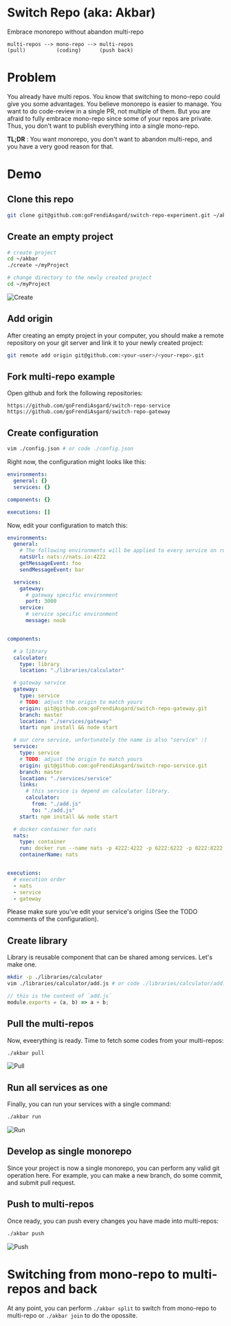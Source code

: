 # Switch Repo (aka: Akbar)

Embrace monorepo without abandon multi-repo

```
multi-repos --> mono-repo --> multi-repos
(pull)          (coding)      (push back)
```

# Problem

You already have multi repos. You know that switching to mono-repo could give you some advantages. You believe monorepo is easier to manage. You want to do code-review in a single PR, not multiple of them. But you are afraid to fully embrace mono-repo since some of your repos are private. Thus, you don't want to publish everything into a single mono-repo.

__TL;DR__ : You want monorepo, you don't want to abandon multi-repo, and you have a very good reason for that.

# Demo

## Clone this repo

```sh
git clone git@github.com:goFrendiAsgard/switch-repo-experiment.git ~/akbar
```

## Create an empty project

```sh
# create project
cd ~/akbar
./create ~/myProject

# change directory to the newly created project
cd ~/myProject
```

![Create](./images/akbar-create.PNG)

## Add origin

After creating an empty project in your computer, you should make a remote repository on your git server and link it to your newly created project:

```sh
git remote add origin git@github.com:<your-user>/<your-repo>.git
```

## Fork multi-repo example

Open github and fork the following repositories:

```
https://github.com/goFrendiAsgard/switch-repo-service
https://github.com/goFrendiAsgard/switch-repo-gateway
```

## Create configuration

```sh
vim ./config.json # or code ./config.json
```

Right now, the configuration might looks like this:

```yaml
environments:
  general: {}
  services: {}

components: {}

executions: []
```

Now, edit your configuration to match this:

```yaml
environments:
  general:
    # The following environments will be applied to every service on runtime:
    natsUrl: nats://nats.io:4222
    getMessageEvent: foo
    sendMessageEvent: bar

  services:
    gateway:
      # gateway specific environment
      port: 3000
    service:
      # service specific environment
      message: noob


components:

  # a library
  calculator:
    type: library
    location: "./libraries/calculator"

  # gateway service
  gateway:
    type: service
    # TODO: adjust the origin to match yours
    origin: git@github.com:goFrendiAsgard/switch-repo-gateway.git
    branch: master
    location: "./services/gateway"
    start: npm install && node start

  # our core service, unfortunately the name is also "service" :(
  service:
    type: service
    # TODO: adjust the origin to match yours
    origin: git@github.com:goFrendiAsgard/switch-repo-service.git
    branch: master
    location: "./services/service"
    links:
      # this service is depend on calculator library.
      calculator:
        from: "./add.js"
        to: "./add.js"
    start: npm install && node start

  # docker container for nats
  nats:
    type: container
    run: docker run --name nats -p 4222:4222 -p 6222:6222 -p 8222:8222 -d nats
    containerName: nats


executions:
  # execution order
  - nats
  - service
  - gateway
```

Please make sure you've edit your service's origins (See the TODO comments of the configuration).

## Create library

Library is reusable component that can be shared among services. Let's make one.

```sh
mkdir -p ./libraries/calculator
vim ./libraries/calculator/add.js # or code ./libraries/calculator/add.js
```

```javascript
// this is the content of `add.js`
module.exports = (a, b) => a + b;
```

## Pull the multi-repos

Now, eveerything is ready. Time to fetch some codes from your multi-repos:

```sh
./akbar pull
```

![Pull](./images/akbar-pull.PNG)

##  Run all services as one

Finally, you can run your services with a single command:

```sh
./akbar run
```

![Run](./images/akbar-run.PNG)

## Develop as single monorepo

Since your project is now a single monorepo, you can perform any valid git operation here. For example, you can make a new branch, do some commit, and submit pull request.

## Push to multi-repos

Once ready, you can push every changes you have made into multi-repos:

```sh
./akbar push
```

![Push](./images/akbar-push.PNG)

# Switching from mono-repo to multi-repos and back

At any point, you can perform `./akbar split` to switch from mono-repo to multi-repo or `./akbar join` to do the opossite.